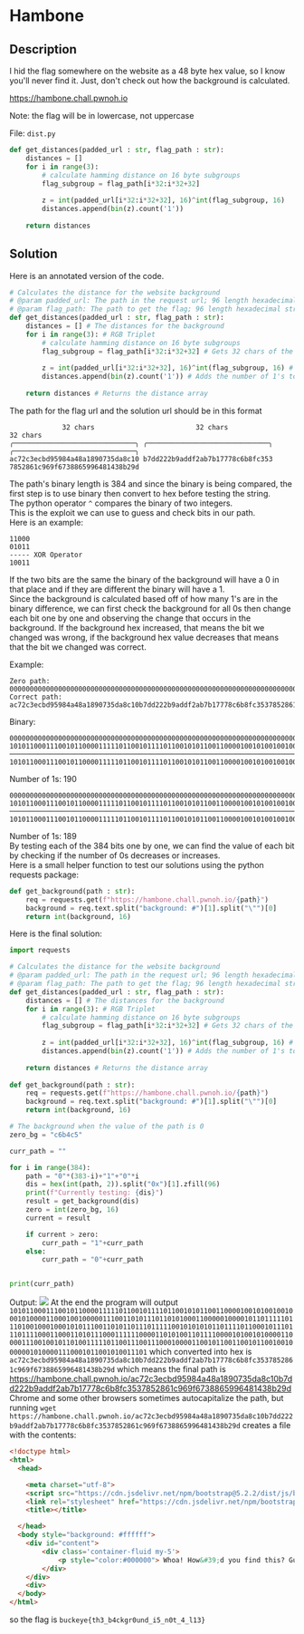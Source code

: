 # Hambone

## Description
I hid the flag somewhere on the website as a 48 byte hex value, so I know you'll never find it. Just, don't check out how the background is calculated.

https://hambone.chall.pwnoh.io

Note: the flag will be in lowercase, not uppercase

File: ``dist.py``

```py
def get_distances(padded_url : str, flag_path : str):
    distances = []
    for i in range(3):
        # calculate hamming distance on 16 byte subgroups
        flag_subgroup = flag_path[i*32:i*32+32]
                
        z = int(padded_url[i*32:i*32+32], 16)^int(flag_subgroup, 16)
        distances.append(bin(z).count('1'))  
        
    return distances
```

## Solution

Here is an annotated version of the code.

```py
# Calculates the distance for the website background
# @param padded_url: The path in the request url; 96 length hexadecimal string
# @param flag_path: The path to get the flag; 96 length hexadecimal string
def get_distances(padded_url : str, flag_path : str):
    distances = [] # The distances for the background
    for i in range(3): # RGB Triplet
        # calculate hamming distance on 16 byte subgroups
        flag_subgroup = flag_path[i*32:i*32+32] # Gets 32 chars of the string based on which iteration it is on
                
        z = int(padded_url[i*32:i*32+32], 16)^int(flag_subgroup, 16) # Gets the bit difference between the current 32 hex section and the flag 32 hex section
        distances.append(bin(z).count('1')) # Adds the number of 1's to the distance
        
    return distances # Returns the distance array
```

The path for the flag url and the solution url should be in this format
```
             32 chars                         32 chars                         32 chars           
╭──────────────────────────────╮ ╭──────────────────────────────╮ ╭──────────────────────────────╮
ac72c3ecbd95984a48a1890735da8c10 b7dd222b9addf2ab7b17778c6b8fc353 7852861c969f6738865996481438b29d
```
The path's binary length is 384 and since the binary is being compared, the first step is to use binary then convert to hex before testing the string.  
The python operator ``^`` compares the binary of two integers.  
This is the exploit we can use to guess and check bits in our path.  
Here is an example:
```
11000
01011
----- XOR Operator
10011
```
If the two bits are the same the binary of the background will have a 0 in that place and if they are different the binary will have a 1.  
Since the background is calculated based off of how many 1's are in the binary difference, we can first check the background for all 0s then change each bit one by one and observing the change that occurs in the background. If the background hex increased, that means the bit we changed was wrong, if the background hex value decreases that means that the bit we changed was correct.

Example:
```
Zero path: 000000000000000000000000000000000000000000000000000000000000000000000000000000000000000000000000
Correct path: ac72c3ecbd95984a48a1890735da8c10b7dd222b9addf2ab7b17778c6b8fc3537852861c969f6738865996481438b29d
```
Binary:
```
000000000000000000000000000000000000000000000000000000000000000000000000000000000000000000000000000000000000000000000000000000000000000000000000000000000000000000000000000000000000000000000000000000000000000000000000000000000000000000000000000000000000000000000000000000000000000000000000000000000000000000000000000000000000000000000000000000000000000000000000000000000000000000000000
101011000111001011000011111011001011110110010101100110000100101001001000101000011000100100000111001101011101101010001100000100001011011111011101001000100010101110011010110111011111001010101011011110110001011101110111100011000110101110001111110000110101001101111000010100101000011000011100100101101001111101100111001110001000011001011001100101100100100000010100001110001011001010011101
────────────────────────────────────────────────────────────────────────────────────────────────────────────────────────────────────────────────────────────────────────────────────────────────────────────────────────────────────────────────────────────────────────────────────────────────────────────────────────────────────────────────────────────────────────────────────────────────
101011000111001011000011111011001011110110010101100110000100101001001000101000011000100100000111001101011101101010001100000100001011011111011101001000100010101110011010110111011111001010101011011110110001011101110111100011000110101110001111110000110101001101111000010100101000011000011100100101101001111101100111001110001000011001011001100101100100100000010100001110001011001010011101
```
Number of 1s: 190
```
000000000000000000000000000000000000000000000000000000000000000000000000000000000000000000000000000000000000000000000000000000000000000000000000000000000000000000000000000000000000000000000000000000000000000000000000000000000000000000000000000000000000000000000000000000000000000000000000000000000000000000000000000000000000000000000000000000000000000000000000000000000000000000000001
101011000111001011000011111011001011110110010101100110000100101001001000101000011000100100000111001101011101101010001100000100001011011111011101001000100010101110011010110111011111001010101011011110110001011101110111100011000110101110001111110000110101001101111000010100101000011000011100100101101001111101100111001110001000011001011001100101100100100000010100001110001011001010011101
────────────────────────────────────────────────────────────────────────────────────────────────────────────────────────────────────────────────────────────────────────────────────────────────────────────────────────────────────────────────────────────────────────────────────────────────────────────────────────────────────────────────────────────────────────────────────────────────
101011000111001011000011111011001011110110010101100110000100101001001000101000011000100100000111001101011101101010001100000100001011011111011101001000100010101110011010110111011111001010101011011110110001011101110111100011000110101110001111110000110101001101111000010100101000011000011100100101101001111101100111001110001000011001011001100101100100100000010100001110001011001010011100
```
Number of 1s: 189  
By testing each of the 384 bits one by one, we can find the value of each bit by checking if the number of 0s decreases or increases.  
Here is a small helper function to test our solutions using the python requests package:
```py
def get_background(path : str):
    req = requests.get(f"https://hambone.chall.pwnoh.io/{path}")
    background = req.text.split("background: #")[1].split("\"")[0]
    return int(background, 16)
```
Here is the final solution:
```python
import requests

# Calculates the distance for the website background
# @param padded_url: The path in the request url; 96 length hexadecimal string
# @param flag_path: The path to get the flag; 96 length hexadecimal string
def get_distances(padded_url : str, flag_path : str):
    distances = [] # The distances for the background
    for i in range(3): # RGB Triplet
        # calculate hamming distance on 16 byte subgroups
        flag_subgroup = flag_path[i*32:i*32+32] # Gets 32 chars of the string based on which iteration it is on
                
        z = int(padded_url[i*32:i*32+32], 16)^int(flag_subgroup, 16) # Gets the bit difference between the current 32 hex section and the flag 32 hex section
        distances.append(bin(z).count('1')) # Adds the number of 1's to the distance
        
    return distances # Returns the distance array
    
def get_background(path : str):
    req = requests.get(f"https://hambone.chall.pwnoh.io/{path}")
    background = req.text.split("background: #")[1].split("\"")[0]
    return int(background, 16)

# The background when the value of the path is 0
zero_bg = "c6b4c5"

curr_path = ""

for i in range(384):
    path = "0"*(383-i)+"1"+"0"*i
    dis = hex(int(path, 2)).split("0x")[1].zfill(96)
    print(f"Currently testing: {dis}")
    result = get_background(dis)
    zero = int(zero_bg, 16)
    current = result

    if current > zero:
        curr_path = "1"+curr_path
    else:
        curr_path = "0"+curr_path


print(curr_path)
```
Output:
![](https://i.mrxbox98.me/file/2022/11/WindowsTerminal_pGQ4KOPO6G.gif)
At the end the program will output ``101011000111001011000011111011001011110110010101100110000100101001001000101000011000100100000111001101011101101010001100000100001011011111011101001000100010101110011010110111011111001010101011011110110001011101110111100011000110101110001111110000110101001101111000010100101000011000011100100101101001111101100111001110001000011001011001100101100100100000010100001110001011001010011101`` which converted into hex is ``ac72c3ecbd95984a48a1890735da8c10b7dd222b9addf2ab7b17778c6b8fc3537852861c969f6738865996481438b29d`` which means the final path is https://hambone.chall.pwnoh.io/ac72c3ecbd95984a48a1890735da8c10b7dd222b9addf2ab7b17778c6b8fc3537852861c969f6738865996481438b29d  
Chrome and some other browsers sometimes autocapitalize the path, but running ``wget https://hambone.chall.pwnoh.io/ac72c3ecbd95984a48a1890735da8c10b7dd222b9addf2ab7b17778c6b8fc3537852861c969f6738865996481438b29d`` creates a file with the contents:
```html
<!doctype html>
<html>
  <head>

    <meta charset="utf-8">
    <script src="https://cdn.jsdelivr.net/npm/bootstrap@5.2.2/dist/js/bootstrap.bundle.min.js" integrity="sha384-OERcA2EqjJCMA+/3y+gxIOqMEjwtxJY7qPCqsdltbNJuaOe923+mo//f6V8Qbsw3" crossorigin="anonymous"></script>
    <link rel="stylesheet" href="https://cdn.jsdelivr.net/npm/bootstrap@5.2.2/dist/css/bootstrap.min.css" integrity="sha384-Zenh87qX5JnK2Jl0vWa8Ck2rdkQ2Bzep5IDxbcnCeuOxjzrPF/et3URy9Bv1WTRi" crossorigin="anonymous">
    <title></title>

  </head>
  <body style="background: #ffffff">
    <div id="content">
        <div class='container-fluid my-5'>
            <p style="color:#000000"> Whoa! How&#39;d you find this? Guess I owe you the flag: buckeye{th3_b4ckgr0und_i5_n0t_4_l13} </p>
        </div>
    </div>
    <div>
  </body>
</html>
```
so the flag is ``buckeye{th3_b4ckgr0und_i5_n0t_4_l13}``
